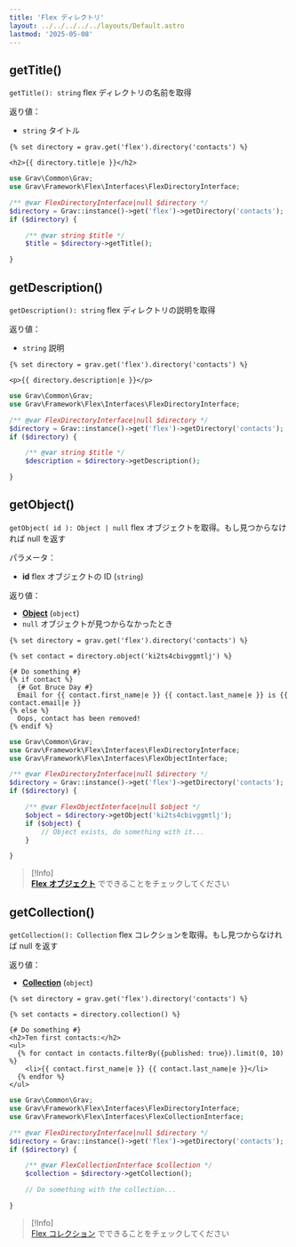 ```yaml
---
title: 'Flex ディレクトリ'
layout: ../../../../../layouts/Default.astro
lastmod: '2025-05-08'
---
```

## getTitle()

`getTitle(): string` flex ディレクトリの名前を取得

返り値：
- `string` タイトル

```twig
{% set directory = grav.get('flex').directory('contacts') %}

<h2>{{ directory.title|e }}</h2>
```

```php
use Grav\Common\Grav;
use Grav\Framework\Flex\Interfaces\FlexDirectoryInterface;

/** @var FlexDirectoryInterface|null $directory */
$directory = Grav::instance()->get('flex')->getDirectory('contacts');
if ($directory) {

    /** @var string $title */
    $title = $directory->getTitle();

}
```

## getDescription()

`getDescription(): string` flex ディレクトリの説明を取得

返り値：
- `string` 説明

```twig
{% set directory = grav.get('flex').directory('contacts') %}

<p>{{ directory.description|e }}</p>
```

```php
use Grav\Common\Grav;
use Grav\Framework\Flex\Interfaces\FlexDirectoryInterface;

/** @var FlexDirectoryInterface|null $directory */
$directory = Grav::instance()->get('flex')->getDirectory('contacts');
if ($directory) {

    /** @var string $title */
    $description = $directory->getDescription();

}
```

## getObject()

`getObject( id ): Object | null` flex オブジェクトを取得。もし見つからなければ null を返す

パラメータ：
- **id** flex オブジェクトの ID (`string`)

返り値：
- **[Object](../04.object/)** (`object`)
- `null` オブジェクトが見つからなかったとき

```twig
{% set directory = grav.get('flex').directory('contacts') %}

{% set contact = directory.object('ki2ts4cbivggmtlj') %}

{# Do something #}
{% if contact %}
  {# Got Bruce Day #}
  Email for {{ contact.first_name|e }} {{ contact.last_name|e }} is {{ contact.email|e }}
{% else %}
  Oops, contact has been removed!
{% endif %}
```

```php
use Grav\Common\Grav;
use Grav\Framework\Flex\Interfaces\FlexDirectoryInterface;
use Grav\Framework\Flex\Interfaces\FlexObjectInterface;

/** @var FlexDirectoryInterface|null $directory */
$directory = Grav::instance()->get('flex')->getDirectory('contacts');
if ($directory) {

    /** @var FlexObjectInterface|null $object */
    $object = $directory->getObject('ki2ts4cbivggmtlj');
    if ($object) {
        // Object exists, do something with it...
    }

}
```

> [!Info]  
>  **[Flex オブジェクト](../04.object/)** でできることをチェックしてください

## getCollection()

`getCollection(): Collection` flex コレクションを取得。もし見つからなければ null を返す

返り値：
- **[Collection](../03.collection/)** (`object`)

```twig
{% set directory = grav.get('flex').directory('contacts') %}

{% set contacts = directory.collection() %}

{# Do something #}
<h2>Ten first contacts:</h2>
<ul>
  {% for contact in contacts.filterBy({published: true}).limit(0, 10) %}
    <li>{{ contact.first_name|e }} {{ contact.last_name|e }}</li>
  {% endfor %}
</ul>
```

```php
use Grav\Common\Grav;
use Grav\Framework\Flex\Interfaces\FlexDirectoryInterface;
use Grav\Framework\Flex\Interfaces\FlexCollectionInterface;

/** @var FlexDirectoryInterface|null $directory */
$directory = Grav::instance()->get('flex')->getDirectory('contacts');
if ($directory) {

    /** @var FlexCollectionInterface $collection */
    $collection = $directory->getCollection();

    // Do something with the collection...

}
```

> [!Info]  
> [Flex コレクション](../03.collection/) でできることをチェックしてください

